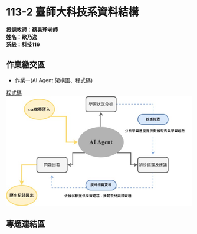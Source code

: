 # 113-2 臺師大科技系資料結構  
__授課教師：蔡芸琤老師__    
__姓名：歐乃逸__    
__系級：科技116__
## 作業繳交區
* 作業一(AI Agent 架構圖、程式碼)

[程式碼](https://github.com/0una11/ounaii113-2/blob/main/test/dataAgent.py)
![AI Agent 架構圖](https://github.com/0una11/ounaii113-2/blob/main/AI%20Agent%20%E6%9E%B6%E6%A7%8B%E5%9C%96.jpg)
## 專題連結區

